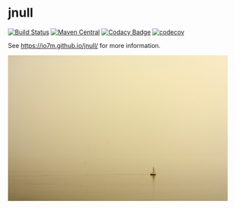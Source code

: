 jnull
=====

[![Build Status](https://travis-ci.org/io7m/jnull.svg)](https://travis-ci.org/io7m/jnull)
[![Maven Central](https://img.shields.io/maven-central/v/com.io7m.jnull/com.io7m.jnull.svg)](http://search.maven.org/#search%7Cga%7C1%7Ccom.io7m.jnull)
[![Codacy Badge](https://api.codacy.com/project/badge/Grade/5316f82c99f240a3b95cc9237e6b9316)](https://www.codacy.com/app/github_79/jnull?utm_source=github.com&amp;utm_medium=referral&amp;utm_content=io7m/jnull&amp;utm_campaign=Badge_Grade)
[![codecov](https://codecov.io/gh/io7m/jnull/branch/develop/graph/badge.svg)](https://codecov.io/gh/io7m/jnull)

See https://io7m.github.io/jnull/ for more information.

![jnull](./src/site/resources/jnull.jpg?raw=true)
